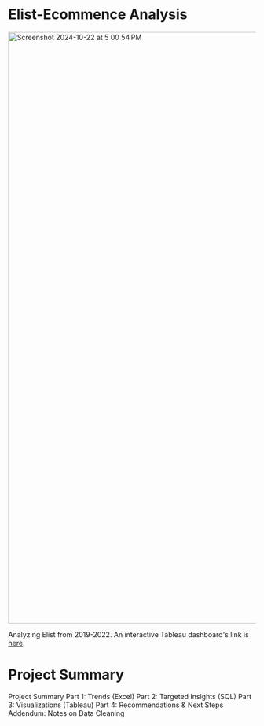 # Elist-Ecommence Analysis
<img width="1203" alt="Screenshot 2024-10-22 at 5 00 54 PM" src="https://github.com/user-attachments/assets/342c7d74-230a-4574-9748-0fae89ec77fc">

Analyzing Elist from 2019-2022. An interactive Tableau dashboard's link is [here](https://public.tableau.com/app/profile/libang.xia/viz/ElistE-CommerceOverview/Dashboard1).

# Project Summary

Project Summary
Part 1: Trends (Excel)
Part 2: Targeted Insights (SQL)
Part 3: Visualizations (Tableau)
Part 4: Recommendations & Next Steps
Addendum: Notes on Data Cleaning
  
